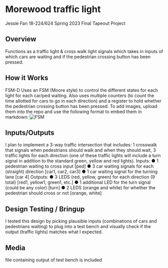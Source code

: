 
# Morewood traffic light
Jessie Fan
18-224/624 Spring 2023 Final Tapeout Project
## Overview
Functions as a traffic light & cross walk light signals 
which takes in inputs of which cars are waiting and if 
the pedestrian crossing button has been pressed. 
## How it Works
FSM-D
Uses an FSM (Moore style) to control the different states 
for each light for each car/ped waiting. Also uses 
multiple counters (to count the time allotted for cars to go
in each direction) and a register to hold whether the pedestrian
crossing button has been pressed.
To add images, upload them into the repo and use the following format to
embed them in markdown:
![FSM]((https://github.com/jessief25/tapeout-traffic-light/blob/main/Screen%20Shot%202023-05-05%20at%206.02.52%20PM.png))
## Inputs/Outputs
I plan to implement a 3-way traffic intersection that includes: 1 crosswalk that signals
when pedestrians should walk and when they should wait, 3 traffic lights for each
direction (one of these traffic lights will include a turn signal in addition to the standard
green, yellow and red lights).
Inputs:
● 1 pedestrian waiting to cross input [ped]
● 3 car waiting signals for each (straight) direction [car1, car2, car3]
● 1 car waiting signal for the turning lane [car 4]
Outputs:
● 3 LEDS (red, yellow, green) for each direction (9 total) [red1, yellow1, green1, etc.]
● 1 additional LED for the turn signal (could be any color) [turn]
● 2 LEDS (orange and white) for whether the pedestrian should cross or not [orange,
white]
## Design Testing / Bringup
I tested this design by picking plausible inputs (combinations of cars and pedestrians waiting) to 
plug into a test bench and visually check if the output (traffic lights) matches what I expected. 
## Media
file containing output of test bench is included
